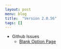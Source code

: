 ```yaml
---
layout: post
menu: blog
title:  "Version 2.0.56"
tags: []
---
```

* Github Issues
  * [Blank Option Page](https://github.com/Dhruv-Techapps/auto-click-auto-fill/issues/82)